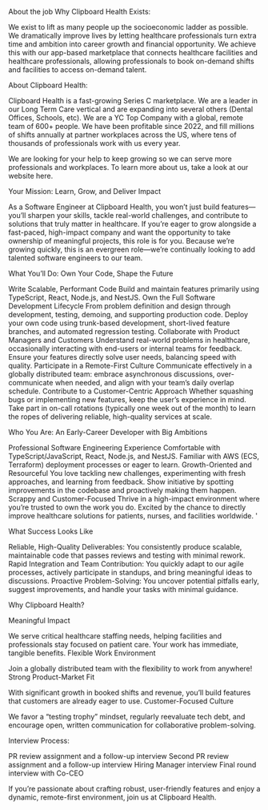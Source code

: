 About the job
Why Clipboard Health Exists:

We exist to lift as many people up the socioeconomic ladder as possible. We dramatically improve lives by letting healthcare professionals turn extra time and ambition into career growth and financial opportunity. We achieve this with our app-based marketplace that connects healthcare facilities and healthcare professionals, allowing professionals to book on-demand shifts and facilities to access on-demand talent.


About Clipboard Health:

Clipboard Health is a fast-growing Series C marketplace. We are a leader in our Long Term Care vertical and are expanding into several others (Dental Offices, Schools, etc).
We are a YC Top Company with a global, remote team of 600+ people. We have been profitable since 2022, and fill millions of shifts annually at partner workplaces across the US, where tens of thousands of professionals work with us every year.


We are looking for your help to keep growing so we can serve more professionals and workplaces.
To learn more about us, take a look at our website here.


Your Mission: Learn, Grow, and Deliver Impact

As a Software Engineer at Clipboard Health, you won’t just build features—you’ll sharpen your skills, tackle real-world challenges, and contribute to solutions that truly matter in healthcare. If you’re eager to grow alongside a fast-paced, high-impact company and want the opportunity to take ownership of meaningful projects, this role is for you. Because we’re growing quickly, this is an evergreen role—we’re continually looking to add talented software engineers to our team.



What You’ll Do: Own Your Code, Shape the Future

Write Scalable, Performant Code
Build and maintain features primarily using TypeScript, React, Node.js, and NestJS.
Own the Full Software Development Lifecycle
From problem definition and design through development, testing, demoing, and supporting production code.
Deploy your own code using trunk-based development, short-lived feature branches, and automated regression testing.
Collaborate with Product Managers and Customers
Understand real-world problems in healthcare, occasionally interacting with end-users or internal teams for feedback.
Ensure your features directly solve user needs, balancing speed with quality.
Participate in a Remote-First Culture
Communicate effectively in a globally distributed team: embrace asynchronous discussions, over-communicate when needed, and align with your team’s daily overlap schedule.
Contribute to a Customer-Centric Approach
Whether squashing bugs or implementing new features, keep the user’s experience in mind.
Take part in on-call rotations (typically one week out of the month) to learn the ropes of delivering reliable, high-quality services at scale.


Who You Are: An Early-Career Developer with Big Ambitions

Professional Software Engineering Experience
Comfortable with TypeScript/JavaScript, React, Node.js, and NestJS.
Familiar with AWS (ECS, Terraform) deployment processes or eager to learn.
Growth-Oriented and Resourceful
You love tackling new challenges, experimenting with fresh approaches, and learning from feedback.
Show initiative by spotting improvements in the codebase and proactively making them happen.
Scrappy and Customer-Focused
Thrive in a high-impact environment where you’re trusted to own the work you do.
Excited by the chance to directly improve healthcare solutions for patients, nurses, and facilities worldwide.
'

What Success Looks Like

Reliable, High-Quality Deliverables: You consistently produce scalable, maintainable code that passes reviews and testing with minimal rework.
Rapid Integration and Team Contribution: You quickly adapt to our agile processes, actively participate in standups, and bring meaningful ideas to discussions.
Proactive Problem-Solving: You uncover potential pitfalls early, suggest improvements, and handle your tasks with minimal guidance.


Why Clipboard Health?



Meaningful Impact

We serve critical healthcare staffing needs, helping facilities and professionals stay focused on patient care. Your work has immediate, tangible benefits.
Flexible Work Environment

Join a globally distributed team with the flexibility to work from anywhere!
Strong Product-Market Fit

With significant growth in booked shifts and revenue, you’ll build features that customers are already eager to use.
Customer-Focused Culture

We favor a “testing trophy” mindset, regularly reevaluate tech debt, and encourage open, written communication for collaborative problem-solving.




Interview Process:

PR review assignment and a follow-up interview
Second PR review assignment and a follow-up interview
Hiring Manager interview
Final round interview with Co-CEO


If you’re passionate about crafting robust, user-friendly features and enjoy a dynamic, remote-first environment, join us at Clipboard Health.